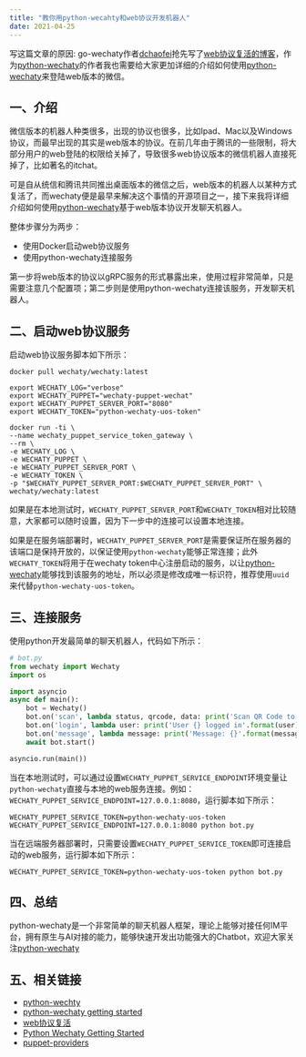 ```yaml
---
title: "教你用python-wecahty和web协议开发机器人"
date: 2021-04-25
---
```


写这篇文章的原因: go-wechaty作者[dchaofei](https://github.com/dchaofei)抢先写了[web协议复活的博客](https://wechaty.js.org/2021/04/16/go-wechaty-use-web/)，作为[python-wechaty](http://github.com/wechaty/python-wechaty)的作者我也需要给大家更加详细的介绍如何使用[python-wechaty](http://github.com/wechaty/python-wechaty)来登陆web版本的微信。

## 一、介绍

微信版本的机器人种类很多，出现的协议也很多，比如Ipad、Mac以及Windows协议，而最早出现的其实是web版本的协议。在前几年由于腾讯的一些限制，将大部分用户的web登陆的权限给关掉了，导致很多web协议版本的微信机器人直接死掉了，比如著名的itchat。

可是自从统信和腾讯共同推出桌面版本的微信之后，web版本的机器人以某种方式复活了，而wechaty便是最早来解决这个事情的开源项目之一，接下来我将详细介绍如何使用[python-wechaty](http://github.com/wechaty/python-wechaty)基于web版本协议开发聊天机器人。

整体步骤分为两步：

* 使用Docker启动web协议服务
* 使用python-wechaty连接服务

第一步将web版本的协议以gRPC服务的形式暴露出来，使用过程非常简单，只是需要注意几个配置项；第二步则是使用python-wechaty连接该服务，开发聊天机器人。

## 二、启动web协议服务

启动web协议服务脚本如下所示：

```shell
docker pull wechaty/wechaty:latest

export WECHATY_LOG="verbose"
export WECHATY_PUPPET="wechaty-puppet-wechat"
export WECHATY_PUPPET_SERVER_PORT="8080"
export WECHATY_TOKEN="python-wechaty-uos-token"

docker run -ti \
--name wechaty_puppet_service_token_gateway \
--rm \
-e WECHATY_LOG \
-e WECHATY_PUPPET \
-e WECHATY_PUPPET_SERVER_PORT \
-e WECHATY_TOKEN \
-p "$WECHATY_PUPPET_SERVER_PORT:$WECHATY_PUPPET_SERVER_PORT" \
wechaty/wechaty:latest
```

如果是在本地测试时，`WECHATY_PUPPET_SERVER_PORT`和`WECHATY_TOKEN`相对比较随意，大家都可以随时设置，因为下一步中的连接可以设置本地连接。

如果是在服务端部署时，`WECHATY_PUPPET_SERVER_PORT`是需要保证所在服务器的该端口是保持开放的，以保证使用`python-wechaty`能够正常连接；此外`WECHATY_TOKEN`将用于在wechaty token中心注册启动的服务，以让[python-wechaty](http://github.com/wechaty/python-wechaty)能够找到该服务的地址，所以必须是修改成唯一标识符，推荐使用`uuid`来代替`python-wechaty-uos-token`。

## 三、连接服务

使用python开发最简单的聊天机器人，代码如下所示：

```python
# bot.py
from wechaty import Wechaty
import os

import asyncio
async def main():
    bot = Wechaty()
    bot.on('scan', lambda status, qrcode, data: print('Scan QR Code to login: {}\nhttps://wechaty.js.org/qrcode/{}'.format(status, qrcode)))
    bot.on('login', lambda user: print('User {} logged in'.format(user)))
    bot.on('message', lambda message: print('Message: {}'.format(message)))
    await bot.start()

asyncio.run(main())
```

当在本地测试时，可以通过设置`WECHATY_PUPPET_SERVICE_ENDPOINT`环境变量让`python-wechaty`直接与本地的web服务连接。例如：`WECHATY_PUPPET_SERVICE_ENDPOINT=127.0.0.1:8080`，运行脚本如下所示：

```shell
WECHATY_PUPPET_SERVICE_TOKEN=python-wechaty-uos-token WECHATY_PUPPET_SERVICE_ENDPOINT=127.0.0.1:8080 python bot.py
```

当在远端服务器部署时，只需要设置`WECHATY_PUPPET_SERVICE_TOKEN`即可连接启动的web服务，运行脚本如下所示：

```shell
WECHATY_PUPPET_SERVICE_TOKEN=python-wechaty-uos-token python bot.py
```

## 四、总结

python-wechaty是一个非常简单的聊天机器人框架，理论上能够对接任何IM平台，拥有原生与AI对接的能力，能够快速开发出功能强大的Chatbot，欢迎大家关注[python-wechaty](https://github.com/wechaty/python-wechaty)

## 五、相关链接

* [python-wechty](https://github.com/wechaty/python-wechaty)
* [python-wechaty getting started](https://github.com/wechaty/python-wechaty-getting-started )
* [web协议复活](https://wechaty.js.org/2021/04/13/wechaty-uos-web/)
* [Python Wechaty Getting Started](https://wechaty.js.org/docs/polyglot/python/)
* [puppet-providers](https://wechaty.js.org/docs/puppet-providers/wechat)
